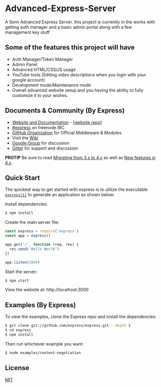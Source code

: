 # Advanced-Express-Server
A Semi Advanced Express Server. this project is currently in the works with getting auth manager and a basic admin portal along with a few management key stuff


## Some of the features this project will have

- Auth Manager/Token Manager
- Admin Panel
- Advanced HTML/CSS/JS usage
- YouTube tools (Editing video descriptions when you login with your google account)
- Development mode/Maintenance mode
- Overall advanced website setup and you having the ability to fully customize it to your wishes.

## Documents & Community (By Express)

  * [Website and Documentation](http://expressjs.com/) - [[website repo](https://github.com/expressjs/expressjs.com)]
  * [#express](https://webchat.freenode.net/?channels=express) on freenode IRC
  * [GitHub Organization](https://github.com/expressjs) for Official Middleware & Modules
  * Visit the [Wiki](https://github.com/expressjs/express/wiki)
  * [Google Group](https://groups.google.com/group/express-js) for discussion
  * [Gitter](https://gitter.im/expressjs/express) for support and discussion

**PROTIP** Be sure to read [Migrating from 3.x to 4.x](https://github.com/expressjs/express/wiki/Migrating-from-3.x-to-4.x) as well as [New features in 4.x](https://github.com/expressjs/express/wiki/New-features-in-4.x).

## Quick Start

  The quickest way to get started with express is to utilize the executable [`express(1)`](https://github.com/expressjs/generator) to generate an application as shown below:

  Install dependencies:

```bash
$ npm install
```

  Create the main server file:

```js
const express = require('express')
const app = express()

app.get('/', function (req, res) {
  res.send('Hello World')
})

app.listen(3000)
```

  Start the server:

```bash
$ npm start
```


  View the website at: http://localhost:3000


## Examples (By Express)

  To view the examples, clone the Express repo and install the dependencies:

```bash
$ git clone git://github.com/express/express.git --depth 1
$ cd express
$ npm install
```

  Then run whichever example you want:

```bash
$ node examples/content-negotiation
```

## License

  [MIT](LICENSE)
